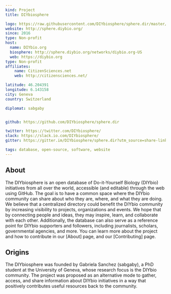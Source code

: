 ```yaml
---
kind: Project
title: DIYbiosphere

logo: https://raw.githubusercontent.com/DIYbiosphere/sphere.dir/master/img/Logo.png
website: http://sphere.diybio.org/
since: 2016
type: Non-profit
host:
  name: DIYbio.org
  biosphere: http://sphere.diybio.org/networks/diybio.org-US
  web: https://diybio.org
type: Non-profit
affiliates:
    name: CitizenSciences.net
    web: http://citizensciences.net/

latitude: 46.204391
longitude: 6.143158
city: Geneva
country: Switzerland

diplomat: sabgaby


github: https://github.com/DIYbiosphere/sphere.dir

twitter: https://twitter.com/DIYbiosphere/
slack: https://slack.io.com/DIYbiosphere/
gitter: https://gitter.im/DIYbiosphere/sphere.dir?utm_source=share-link&utm_medium=link&utm_campaign=share-link

tags: database, open-source, software, website
---
```


## About
The DIYbiosphere is an open database of Do-it-Yourself Biology (DIYbio) initiatives from all over the world, accessible (and editable) through the web using GitHub. The goal is to have a common space where the DIYbio community can share about who they are, where, and what they are doing. We believe that a centralized directory could benefit the DIYbio community by increasing visibility to projects, organizations and events. We hope that by connecting people and ideas, they may inspire, learn, and collaborate with each other. Additionally, the database can also serve as a reference point for DIYbio supporters and followers, including journalists, scholars, governmental agencies, and more.
You can learn more about the project and how to contribute in our [About] page, and our [Contributing] page.


## Origins
The DIYbiosphere was founded by Gabriela Sanchez (sabgaby), a PhD student at the University of Geneva, whose research focus is the DIYbio community. The project was proposed as an alternative mode to gather, access, and share information about DIYbio initiatives in a way that positively contributes useful resources back to the community.
